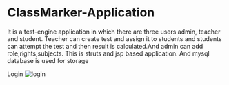 # ClassMarker-Application
It is a test-engine application in which there are three users admin, teacher and student. Teacher can create test and assign it to students and students can attempt the test and then result is calculated.And admin can add role,rights,subjects. This is struts and jsp based application. And mysql database is used for storage


Login
![login](https://user-images.githubusercontent.com/50835817/71300678-1a953a80-23bd-11ea-957f-ac29fe3d6a70.PNG)
